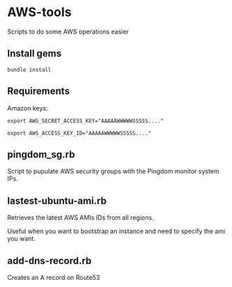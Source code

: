 AWS-tools
=========

Scripts to do some AWS operations easier

Install gems
------------
```bundle install```

Requirements
-------------
Amazon keys: 

```export AWS_SECRET_ACCESS_KEY="AAAAAWWWWWSSSSS...."```

```export AWS_ACCESS_KEY_ID="AAAAAWWWWWSSSSS...."```

pingdom_sg.rb
-------------
Script to pupulate AWS security groups with the Pingdom monitor system IPs.

lastest-ubuntu-ami.rb
---------------------
Retrieves the latest AWS AMIs IDs from all regions. 

Useful when you want to bootstrap an instance and need to specify the ami you want.

add-dns-record.rb
-----------------
Creates an A record on Route53 
